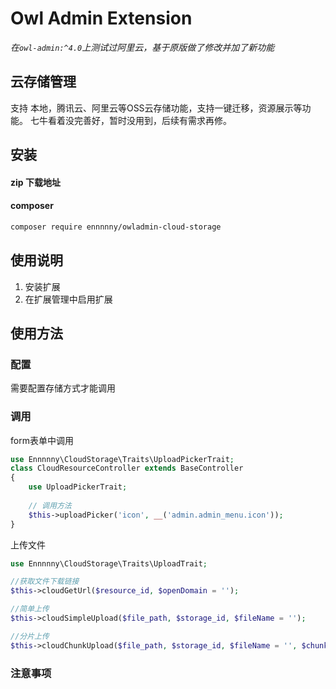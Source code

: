 # Owl Admin Extension

*在`owl-admin:^4.0`上测试过阿里云，基于原版做了修改并加了新功能*

## 云存储管理
支持 本地，腾讯云、阿里云等OSS云存储功能，支持一键迁移，资源展示等功能。
七牛看着没完善好，暂时没用到，后续有需求再修。

## 安装

#### zip 下载地址

#### composer

```bash
composer require ennnnny/owladmin-cloud-storage
```

## 使用说明

1. 安装扩展
2. 在扩展管理中启用扩展

## 使用方法

### 配置

需要配置存储方式才能调用

### 调用

form表单中调用
```php
use Ennnnny\CloudStorage\Traits\UploadPickerTrait;
class CloudResourceController extends BaseController
{
    use UploadPickerTrait;
    
    // 调用方法
    $this->uploadPicker('icon', __('admin.admin_menu.icon'));
}
```

上传文件
```php
use Ennnnny\CloudStorage\Traits\UploadTrait;

//获取文件下载链接
$this->cloudGetUrl($resource_id, $openDomain = '');

//简单上传
$this->cloudSimpleUpload($file_path, $storage_id, $fileName = '');

//分片上传
$this->cloudChunkUpload($file_path, $storage_id, $fileName = '', $chunk_size = 50 * 1024 * 1024, $min_size = 5 * 1024 * 1024 * 1024);
```
### 注意事项


